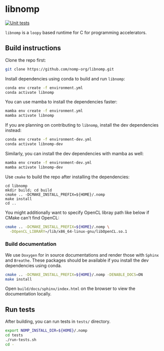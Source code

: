 # libnomp

[![Unit tests](https://github.com/nomp-org/libnomp/actions/workflows/ci.yml/badge.svg)](https://github.com/nomp-org/libnomp/actions/workflows/ci.yml)

`libnomp` is a `loopy` based runtime for C for programming accelerators.

## Build instructions

Clone the repo first:
```bash
git clone https://github.com/nomp-org/libnomp.git
```

Install dependencies using conda to build and run `libnomp`:
```bash
conda env create -f environment.yml
conda activate libnomp
```

You can use mamba to install the dependencies faster:
```bash
mamba env create -f environment.yml
mamba activate libnomp
```

If you are planning on contributing to `libnomp`, install the dev dependencies
instead:
```bash
conda env create -f environment-dev.yml
conda activate libnomp-dev
```

Similarly, you can install the dev dependencies with mamba as well:
```bash
mamba env create -f environment-dev.yml
mamba activate libnomp-dev
```

Use `cmake` to build the repo after installing the dependencies:
```
cd libnomp
mkdir build; cd build
cmake .. -DCMAKE_INSTALL_PREFIX=${HOME}/.nomp
make install
cd ..
```

You might additionally want to specify OpenCL libray path like below if CMake
can't find OpenCL:
```bash
cmake .. -DCMAKE_INSTALL_PREFIX=${HOME}/.nomp \
  -DOpenCL_LIBRARY=/lib/x86_64-linux-gnu/libOpenCL.so.1
```

### Build documentation

We use `Doxygen` for in source documentations and render those with `Sphinx` and
`Breathe`. These packages should be available if you install the dev dependencies
using conda.

```bash
cmake .. -DCMAKE_INSTALL_PREFIX=${HOME}/.nomp -DENABLE_DOCS=ON
make install
```

Open `build/docs/sphinx/index.html` on the browser to view the documentation
locally.

## Run tests

After building, you can run tests in `tests/` directory.
```bash
export NOMP_INSTALL_DIR=${HOME}/.nomp
cd tests
./run-tests.sh
cd -
```
